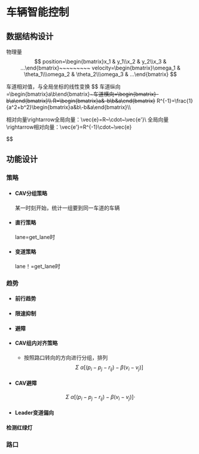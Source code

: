 # 车辆智能控制

## 数据结构设计

物理量
$$
position=\begin{bmatrix}x_1 & y_1\\x_2 & y_2\\x_3 & ...\end{bmatrix}~~~~~~~~~
velocity=\begin{bmatrix}\omega_1 & \theta_1\\\omega_2 & \theta_2\\\omega_3 & ...\end{bmatrix}
$$

车道相对值，与全局坐标的线性变换
$$
车道纵向=\begin{bmatrix}a\\b\end{bmatrix}~~~~~~~~~车道横向=\begin{bmatrix}-b\\a\end{bmatrix}\\\\
R=\begin{bmatrix}a&-b\\b&a\end{bmatrix}~~~~~~~~
R^{-1}=\frac{1}{a^2+b^2}\begin{bmatrix}a&b\\-b&a\end{bmatrix}\\\\

相对向量\rightarrow全局向量：\vec{e}=R~\cdot~\vec{e'}\\
全局向量\rightarrow相对向量：\vec{e'}=R^{-1}\cdot~\vec{e}
$$


## 功能设计

### 策略

- #### CAV分组策略

     某一时刻开始，统计一组要到同一车道的车辆

- #### 直行策略

     lane=get_lane时

- #### 变道策略

     lane！=get_lane时

### 趋势

- #### 前行趋势

- #### 限速抑制

- #### 避障

- #### CAV组内对齐策略

     - 按照路口转向的方向进行分组，排列
          $$
          \Sigma~\alpha[(p_i-p_j-r_{ij})-\beta(v_i-v_j)]
          $$
          

- #### CAV避障

$$
\Sigma~\alpha[(p_i-p_j-r_{ij})-\beta(v_i-v_j)]\cdot
$$

- #### Leader变道偏向

#### 检测红绿灯

### 路口

